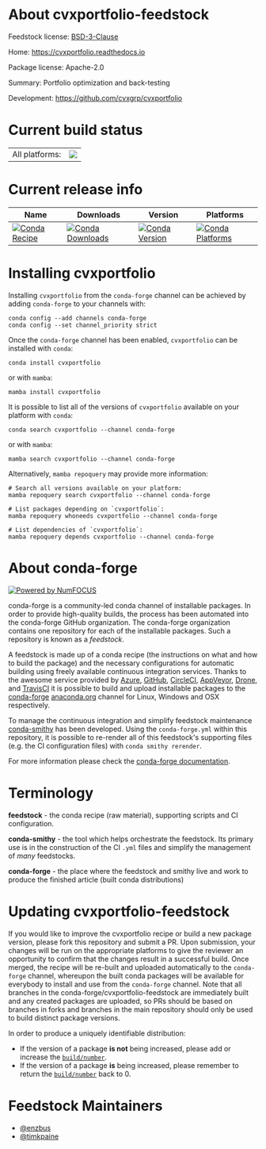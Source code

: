 About cvxportfolio-feedstock
============================

Feedstock license: [BSD-3-Clause](https://github.com/conda-forge/cvxportfolio-feedstock/blob/main/LICENSE.txt)

Home: https://cvxportfolio.readthedocs.io

Package license: Apache-2.0

Summary: Portfolio optimization and back-testing

Development: https://github.com/cvxgrp/cvxportfolio

Current build status
====================


<table><tr><td>All platforms:</td>
    <td>
      <a href="https://dev.azure.com/conda-forge/feedstock-builds/_build/latest?definitionId=16748&branchName=main">
        <img src="https://dev.azure.com/conda-forge/feedstock-builds/_apis/build/status/cvxportfolio-feedstock?branchName=main">
      </a>
    </td>
  </tr>
</table>

Current release info
====================

| Name | Downloads | Version | Platforms |
| --- | --- | --- | --- |
| [![Conda Recipe](https://img.shields.io/badge/recipe-cvxportfolio-green.svg)](https://anaconda.org/conda-forge/cvxportfolio) | [![Conda Downloads](https://img.shields.io/conda/dn/conda-forge/cvxportfolio.svg)](https://anaconda.org/conda-forge/cvxportfolio) | [![Conda Version](https://img.shields.io/conda/vn/conda-forge/cvxportfolio.svg)](https://anaconda.org/conda-forge/cvxportfolio) | [![Conda Platforms](https://img.shields.io/conda/pn/conda-forge/cvxportfolio.svg)](https://anaconda.org/conda-forge/cvxportfolio) |

Installing cvxportfolio
=======================

Installing `cvxportfolio` from the `conda-forge` channel can be achieved by adding `conda-forge` to your channels with:

```
conda config --add channels conda-forge
conda config --set channel_priority strict
```

Once the `conda-forge` channel has been enabled, `cvxportfolio` can be installed with `conda`:

```
conda install cvxportfolio
```

or with `mamba`:

```
mamba install cvxportfolio
```

It is possible to list all of the versions of `cvxportfolio` available on your platform with `conda`:

```
conda search cvxportfolio --channel conda-forge
```

or with `mamba`:

```
mamba search cvxportfolio --channel conda-forge
```

Alternatively, `mamba repoquery` may provide more information:

```
# Search all versions available on your platform:
mamba repoquery search cvxportfolio --channel conda-forge

# List packages depending on `cvxportfolio`:
mamba repoquery whoneeds cvxportfolio --channel conda-forge

# List dependencies of `cvxportfolio`:
mamba repoquery depends cvxportfolio --channel conda-forge
```


About conda-forge
=================

[![Powered by
NumFOCUS](https://img.shields.io/badge/powered%20by-NumFOCUS-orange.svg?style=flat&colorA=E1523D&colorB=007D8A)](https://numfocus.org)

conda-forge is a community-led conda channel of installable packages.
In order to provide high-quality builds, the process has been automated into the
conda-forge GitHub organization. The conda-forge organization contains one repository
for each of the installable packages. Such a repository is known as a *feedstock*.

A feedstock is made up of a conda recipe (the instructions on what and how to build
the package) and the necessary configurations for automatic building using freely
available continuous integration services. Thanks to the awesome service provided by
[Azure](https://azure.microsoft.com/en-us/services/devops/), [GitHub](https://github.com/),
[CircleCI](https://circleci.com/), [AppVeyor](https://www.appveyor.com/),
[Drone](https://cloud.drone.io/welcome), and [TravisCI](https://travis-ci.com/)
it is possible to build and upload installable packages to the
[conda-forge](https://anaconda.org/conda-forge) [anaconda.org](https://anaconda.org/)
channel for Linux, Windows and OSX respectively.

To manage the continuous integration and simplify feedstock maintenance
[conda-smithy](https://github.com/conda-forge/conda-smithy) has been developed.
Using the ``conda-forge.yml`` within this repository, it is possible to re-render all of
this feedstock's supporting files (e.g. the CI configuration files) with ``conda smithy rerender``.

For more information please check the [conda-forge documentation](https://conda-forge.org/docs/).

Terminology
===========

**feedstock** - the conda recipe (raw material), supporting scripts and CI configuration.

**conda-smithy** - the tool which helps orchestrate the feedstock.
                   Its primary use is in the construction of the CI ``.yml`` files
                   and simplify the management of *many* feedstocks.

**conda-forge** - the place where the feedstock and smithy live and work to
                  produce the finished article (built conda distributions)


Updating cvxportfolio-feedstock
===============================

If you would like to improve the cvxportfolio recipe or build a new
package version, please fork this repository and submit a PR. Upon submission,
your changes will be run on the appropriate platforms to give the reviewer an
opportunity to confirm that the changes result in a successful build. Once
merged, the recipe will be re-built and uploaded automatically to the
`conda-forge` channel, whereupon the built conda packages will be available for
everybody to install and use from the `conda-forge` channel.
Note that all branches in the conda-forge/cvxportfolio-feedstock are
immediately built and any created packages are uploaded, so PRs should be based
on branches in forks and branches in the main repository should only be used to
build distinct package versions.

In order to produce a uniquely identifiable distribution:
 * If the version of a package **is not** being increased, please add or increase
   the [``build/number``](https://docs.conda.io/projects/conda-build/en/latest/resources/define-metadata.html#build-number-and-string).
 * If the version of a package **is** being increased, please remember to return
   the [``build/number``](https://docs.conda.io/projects/conda-build/en/latest/resources/define-metadata.html#build-number-and-string)
   back to 0.

Feedstock Maintainers
=====================

* [@enzbus](https://github.com/enzbus/)
* [@timkpaine](https://github.com/timkpaine/)


